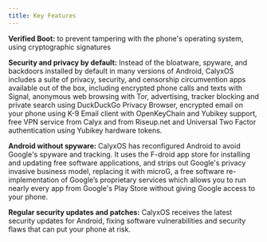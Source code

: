 ```yaml
---
title: Key Features
---
```


**Verified Boot:** to prevent tampering with the phone's operating system, using cryptographic signatures

**Security and privacy by default:** Instead of the bloatware, spyware, and backdoors installed by default in many versions of Android, CalyxOS includes a suite of privacy, security, and censorship circumvention apps available out of the box, including encrypted phone calls and texts with Signal, anonymous web browsing with Tor, advertising, tracker blocking and private search using DuckDuckGo Privacy Browser, encrypted email on your phone using K-9 Email client with OpenKeyChain and Yubikey support, free VPN service from Calyx and from Riseup.net and Universal Two Factor authentication using Yubikey hardware tokens.

**Android without spyware:** CalyxOS has reconfigured Android to avoid Google's spyware and tracking. It uses the F-droid app store for installing and updating free software applications, and strips out Google's privacy invasive business model, replacing it with microG, a free software re-implementation of Google’s proprietary services which allows you to run nearly every app from Google's Play Store without giving Google access to your phone.

**Regular security updates and patches:** CalyxOS receives the latest security updates for Android, fixing software vulnerabilities and security flaws that can put your phone at risk.
